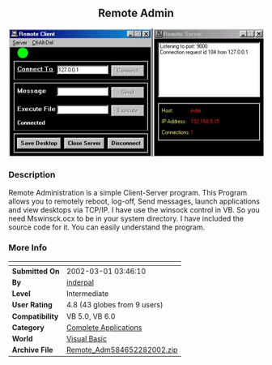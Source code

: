 ﻿<div align="center">

## Remote Admin

<img src="PIC20023323448162.jpg">
</div>

### Description

Remote Administration is a simple Client-Server program. This Program allows you to remotely reboot, log-off, Send messages, launch applications and view desktops via TCP/IP. I have use the winsock control in VB. So you need Mswinsck.ocx to be in your system directory. I have included the source code for it. You can easily understand the program.
 
### More Info
 


<span>             |<span>
---                |---
**Submitted On**   |2002-03-01 03:46:10
**By**             |[inderpal](https://github.com/Planet-Source-Code/PSCIndex/blob/master/ByAuthor/inderpal.md)
**Level**          |Intermediate
**User Rating**    |4.8 (43 globes from 9 users)
**Compatibility**  |VB 5\.0, VB 6\.0
**Category**       |[Complete Applications](https://github.com/Planet-Source-Code/PSCIndex/blob/master/ByCategory/complete-applications__1-27.md)
**World**          |[Visual Basic](https://github.com/Planet-Source-Code/PSCIndex/blob/master/ByWorld/visual-basic.md)
**Archive File**   |[Remote\_Adm584652282002\.zip](https://github.com/Planet-Source-Code/inderpal-remote-admin__1-32204/archive/master.zip)








